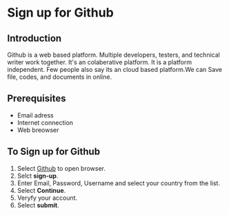 # Sign up for Github
## Introduction
Github is a web based platform. Multiple developers, testers, and technical writer work together. It's an colaberative platform. It is a platform independent. Few people also say its an cloud based platform.We can Save file, codes, and documents in online. 
## Prerequisites
- Email adress
- Internet connection
- Web breowser
## To Sign up for Github
1. Select [Github](https://github.com/) to open browser.
2. Selct **sign-up**.
3. Enter Email, Password, Username and select your country from the list.
4. Select **Continue**.
5. Veryfy your account.
6. Select **submit**.
